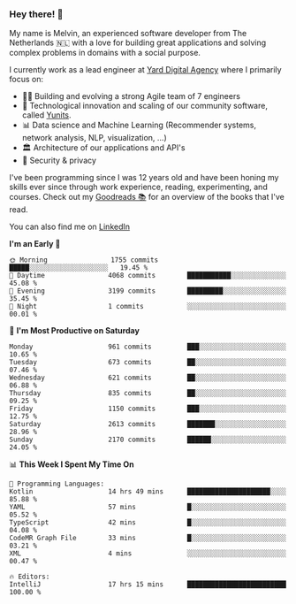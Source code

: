 ### Hey there! 👋

My name is Melvin, an experienced software developer from The Netherlands 🇳🇱 with a love for building great applications and solving complex problems in domains with a social purpose. 

I currently work as a lead engineer at [Yard Digital Agency](https://github.com/yardinternet) where I primarily focus on:

* 👏🏼 Building and evolving a strong Agile team of 7 engineers
* 🚀 Technological innovation and scaling of our community software, called [Yunits](https://www.yunits.com/).
* 📊 Data science and Machine Learning (Recommender systems, network analysis, NLP, visualization, ...)
* 🏛 Architecture of our applications and API's
* 🔐 Security & privacy

I've been programming since I was 12 years old and have been honing my skills ever since through work experience, reading, experimenting, and courses.
Check out my [Goodreads 📚](https://goodreads.com/melvinkoopmans) for an overview of the books that I've read. 

You can also find me on [LinkedIn](https://www.linkedin.com/in/melvinkoopmans)

<!--START_SECTION:waka-->
**I'm an Early 🐤** 

```text
🌞 Morning                1755 commits        █████░░░░░░░░░░░░░░░░░░░░   19.45 % 
🌆 Daytime                4068 commits        ███████████░░░░░░░░░░░░░░   45.08 % 
🌃 Evening                3199 commits        █████████░░░░░░░░░░░░░░░░   35.45 % 
🌙 Night                  1 commits           ░░░░░░░░░░░░░░░░░░░░░░░░░   00.01 % 
```
📅 **I'm Most Productive on Saturday** 

```text
Monday                   961 commits         ███░░░░░░░░░░░░░░░░░░░░░░   10.65 % 
Tuesday                  673 commits         ██░░░░░░░░░░░░░░░░░░░░░░░   07.46 % 
Wednesday                621 commits         ██░░░░░░░░░░░░░░░░░░░░░░░   06.88 % 
Thursday                 835 commits         ██░░░░░░░░░░░░░░░░░░░░░░░   09.25 % 
Friday                   1150 commits        ███░░░░░░░░░░░░░░░░░░░░░░   12.75 % 
Saturday                 2613 commits        ███████░░░░░░░░░░░░░░░░░░   28.96 % 
Sunday                   2170 commits        ██████░░░░░░░░░░░░░░░░░░░   24.05 % 
```


📊 **This Week I Spent My Time On** 

```text
💬 Programming Languages: 
Kotlin                   14 hrs 49 mins      █████████████████████░░░░   85.88 % 
YAML                     57 mins             █░░░░░░░░░░░░░░░░░░░░░░░░   05.52 % 
TypeScript               42 mins             █░░░░░░░░░░░░░░░░░░░░░░░░   04.08 % 
CodeMR Graph File        33 mins             █░░░░░░░░░░░░░░░░░░░░░░░░   03.21 % 
XML                      4 mins              ░░░░░░░░░░░░░░░░░░░░░░░░░   00.47 % 

🔥 Editors: 
IntelliJ                 17 hrs 15 mins      █████████████████████████   100.00 % 
```


<!--END_SECTION:waka-->

